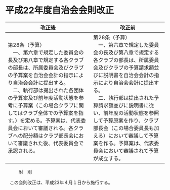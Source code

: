 # 平成22年度自治会会則改正

| 改正後                                                                                                                                                                                                                                                                                                                                                                                                                                   | 改正前                                                                                                                                                                                                                                                                                                                                                                                                               |
| ---------------------------------------------------------------------------------------------------------------------------------------------------------------------------------------------------------------------------------------------------------------------------------------------------------------------------------------------------------------------------------------------------------------------------------------- | -------------------------------------------------------------------------------------------------------------------------------------------------------------------------------------------------------------------------------------------------------------------------------------------------------------------------------------------------------------------------------------------------------------------- |
| 第28条（予算）<br />　一、第六章で規定した委員会の長及び第八章で規定する各クラブの部長は、所属委員会及びクラブの予算案を自治会会計の指示により自治会会計に提出する。<br />　二、執行部は提出された各団体の予算案及び前年度活動状態を参考に予算案（この場合クラブに関してはクラブ全体での予算案を指す。）を定める。予算案は、代表委員会において審議される。各クラブへの配分額はクラブ部長会において審議された後、代表委員会で承認される。 | 第28条（予算）<br />　一、第六章で規定した委員会の長及び第八章で規定する各クラブの部長は、所属委員会及びクラブの予算請求額並びに説明書を自治会会計の指示により自治会会計に提出する。<br />　二、執行部は提出された予算請求額並びに説明書に従い、前年度の活動状態を参照して予算原案を作り、クラブ部長会（この場合委員長も加える）において審議して予算案を作る。予算案は、代表委員会において審議されて予算が成立する。 |

　　　附　則

　この会則改正は、平成23年４月１日から施行する。
